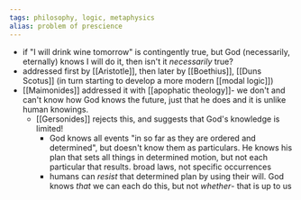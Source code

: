 ```yaml
---
tags: philosophy, logic, metaphysics
alias: problem of prescience
---
```


- if "I will drink wine tomorrow" is contingently true, but God (necessarily, eternally) knows I will do it, then isn't it *necessarily* true?
- addressed first by [[Aristotle]], then later by [[Boethius]], [[Duns Scotus]] (in turn starting to develop a more modern [[modal logic]])
- [[Maimonides]] addressed it with [[apophatic theology]]- we don't and can't know how God knows the future, just that he does and it is unlike human knowings.
	- [[Gersonides]] rejects this, and suggests that God's knowledge is limited!
		- God knows all events "in so far as they are ordered and determined", but doesn't know them as particulars. He knows his plan that sets all things in determined motion, but not each particular that results. broad laws, not specific occurrences
		- humans can *resist* that determined plan by using their will. God knows _that_ we can each do this, but not _whether_- that is up to us
